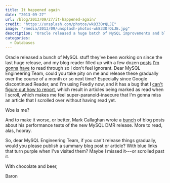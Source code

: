 ```yaml
---
title: It happened again
date: "2013-09-27"
url: /blog/2013/09/27/it-happened-again/
credit: "https://unsplash.com/photos/wk833OrQLJE"
image: "/media/2013/09/unsplash-photos-wk833OrQLJE.jpg"
description: "Oracle released a huge batch of MySQL improvements and blog posts all at once, again."
categories:
  - Databases
---
```


Oracle released a bunch of MySQL stuff they've been working on since the last huge release, and my blog reader filled up with a few dozen [posts](http://vnwrites.blogspot.com/2013/09/mysqlfabric-sharding-maintenance.html) [I'm](https://blogs.oracle.com/MySQL/entry/tracing_mysql_protocol_from_client) [gonna](https://blogs.oracle.com/mysqlinnodb/entry/https_blogs_oracle_com_mysqlinnodb) [have](http://on-mysql-replication.blogspot.com/2013/09/mysql-labs-multi-source-replication.html) to read through so I don't feel ignorant. Dear MySQL Engineering Team, could you take pity on me and release these gradually over the course of a month or so next time? Especially since Google discontinued Reader, and I'm using Feedly now, and it has a bug that I [can't figure out how to report](https://twitter.com/xaprb/status/381441155470082049), which result in articles being marked as read when I scroll, which makes me feel super-paranoid-insecure that I'm gonna miss an article that I scrolled over without having read yet. 

Woe is me? 

And to make it worse, or better, Mark Callaghan wrote a [bunch](http://mysqlha.blogspot.com/) of blog posts about his performance tests of the new MySQL DMR release. More to read, alas, hooray. 

So, dear MySQL Engineering Team, if you can't release things gradually, would you please publish a summary blog post or article? With blue links that turn purple when I've visited them? Maybe I missed it---or scrolled past it. 

With chocolate and beer, 

Baron



